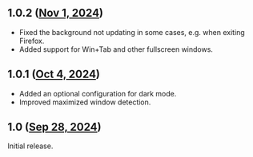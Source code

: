 ## 1.0.2 ([Nov 1, 2024](https://github.com/ramensoftware/windhawk-mods/blob/177e874ef97df111d87fd05d4e65d792bcc062b6/mods/taskbar-background-helper.wh.cpp))

* Fixed the background not updating in some cases, e.g. when exiting Firefox.
* Added support for Win+Tab and other fullscreen windows.

## 1.0.1 ([Oct 4, 2024](https://github.com/ramensoftware/windhawk-mods/blob/4fd49be3b9999e5243d74bb2b79162f39039bcf3/mods/taskbar-background-helper.wh.cpp))

* Added an optional configuration for dark mode.
* Improved maximized window detection.

## 1.0 ([Sep 28, 2024](https://github.com/ramensoftware/windhawk-mods/blob/8feb509bfbeb74b97aa1f3cd2c36b67b40efad29/mods/taskbar-background-helper.wh.cpp))

Initial release.
